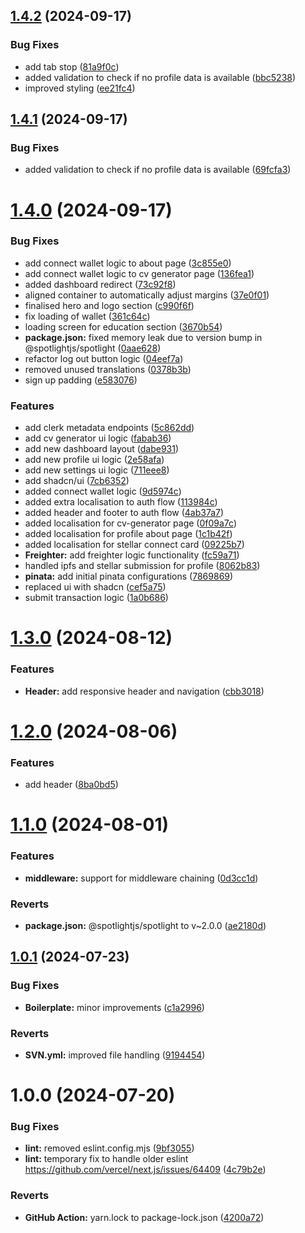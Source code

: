 ## [1.4.2](https://github.com/mfmsajidh/UoL-IndividualProject-NextJS/compare/v1.4.1...v1.4.2) (2024-09-17)


### Bug Fixes

* add tab stop ([81a9f0c](https://github.com/mfmsajidh/UoL-IndividualProject-NextJS/commit/81a9f0ccca09a2e018f45d5cb295c275e05376ce))
* added validation to check if no profile data is available ([bbc5238](https://github.com/mfmsajidh/UoL-IndividualProject-NextJS/commit/bbc52381d56a84df96567d9f99502844cc6bb55b))
* improved styling ([ee21fc4](https://github.com/mfmsajidh/UoL-IndividualProject-NextJS/commit/ee21fc45619147d3bbc442866c1790a5b777af31))

## [1.4.1](https://github.com/mfmsajidh/UoL-IndividualProject-NextJS/compare/v1.4.0...v1.4.1) (2024-09-17)


### Bug Fixes

* added validation to check if no profile data is available ([69fcfa3](https://github.com/mfmsajidh/UoL-IndividualProject-NextJS/commit/69fcfa3550c194dee19f1adbbe989bdc4bb89d41))

# [1.4.0](https://github.com/mfmsajidh/UoL-IndividualProject-NextJS/compare/v1.3.0...v1.4.0) (2024-09-17)


### Bug Fixes

* add connect wallet logic to about page ([3c855e0](https://github.com/mfmsajidh/UoL-IndividualProject-NextJS/commit/3c855e029eec3351e1e6555ef6113e75c9977baf))
* add connect wallet logic to cv generator page ([136fea1](https://github.com/mfmsajidh/UoL-IndividualProject-NextJS/commit/136fea1c6746eef46b6d249c77b90ab33da81868))
* added dashboard redirect ([73c92f8](https://github.com/mfmsajidh/UoL-IndividualProject-NextJS/commit/73c92f8ac18a7923fac2cdc471c7a636011fc1c5))
* aligned container to automatically adjust margins ([37e0f01](https://github.com/mfmsajidh/UoL-IndividualProject-NextJS/commit/37e0f01fa6e7c65d0a69904c14f48a13be09ee2b))
* finalised hero and logo section ([c990f6f](https://github.com/mfmsajidh/UoL-IndividualProject-NextJS/commit/c990f6f22453971bc6e6ea6fb2f4596fc3839880))
* fix loading of wallet ([361c64c](https://github.com/mfmsajidh/UoL-IndividualProject-NextJS/commit/361c64c3bcbe0d634b1e523f72489fd43eb8a022))
* loading screen for education section ([3670b54](https://github.com/mfmsajidh/UoL-IndividualProject-NextJS/commit/3670b540d8dc11a2552f2c98d4acba1e501d3b39))
* **package.json:** fixed memory leak due to version bump in @spotlightjs/spotlight ([0aae628](https://github.com/mfmsajidh/UoL-IndividualProject-NextJS/commit/0aae628cd33cd34a542dd379e25a2a5d8164fc33))
* refactor log out button logic ([04eef7a](https://github.com/mfmsajidh/UoL-IndividualProject-NextJS/commit/04eef7abe7c62f6a37f81ed0bf7b754bfe814d60))
* removed unused translations ([0378b3b](https://github.com/mfmsajidh/UoL-IndividualProject-NextJS/commit/0378b3b62e21fc2fbb9b89a974423aadfcb55e72))
* sign up padding ([e583076](https://github.com/mfmsajidh/UoL-IndividualProject-NextJS/commit/e583076c9095620dfc780efe9b62c9bf53b5023f))


### Features

* add clerk metadata endpoints ([5c862dd](https://github.com/mfmsajidh/UoL-IndividualProject-NextJS/commit/5c862dd4bb256260f232f5ea122aaf1fdc314f80))
* add cv generator ui logic ([fabab36](https://github.com/mfmsajidh/UoL-IndividualProject-NextJS/commit/fabab367159412653480348925273954505b5119))
* add new dashboard layout ([dabe931](https://github.com/mfmsajidh/UoL-IndividualProject-NextJS/commit/dabe931e62374b3b8141e64d4c22d6db1e66cd3d))
* add new profile ui logic ([2e58afa](https://github.com/mfmsajidh/UoL-IndividualProject-NextJS/commit/2e58afac83952a3f49fb3fb5aac9d25772f3a2ec))
* add new settings ui logic ([711eee8](https://github.com/mfmsajidh/UoL-IndividualProject-NextJS/commit/711eee86e25a8601e70e03be2d3421e67dc49bf4))
* add shadcn/ui ([7cb6352](https://github.com/mfmsajidh/UoL-IndividualProject-NextJS/commit/7cb63521009cb8cc1869308a1b7e6fbe79f4247a))
* added connect wallet logic ([9d5974c](https://github.com/mfmsajidh/UoL-IndividualProject-NextJS/commit/9d5974cd5c28b786f84e6e5659e062209e4545af))
* added extra localisation to auth flow ([113984c](https://github.com/mfmsajidh/UoL-IndividualProject-NextJS/commit/113984cc0a0169d5da3be8bbe98c535b7dfab71d))
* added header and footer to auth flow ([4ab37a7](https://github.com/mfmsajidh/UoL-IndividualProject-NextJS/commit/4ab37a7afca4a41aa2bb2d6e030877ef730f8e06))
* added localisation for cv-generator page ([0f09a7c](https://github.com/mfmsajidh/UoL-IndividualProject-NextJS/commit/0f09a7c58d50bdaa89d062e57d935d037b974be1))
* added localisation for profile about page ([1c1b42f](https://github.com/mfmsajidh/UoL-IndividualProject-NextJS/commit/1c1b42f244e5d44d91fc9d7d92bfce9349b62bdb))
* added localisation for stellar connect card ([09225b7](https://github.com/mfmsajidh/UoL-IndividualProject-NextJS/commit/09225b787a12be9d8067bec3203d501567c22486))
* **Freighter:** add freighter logic functionality ([fc59a71](https://github.com/mfmsajidh/UoL-IndividualProject-NextJS/commit/fc59a716568eb4d62c6e4a30d1dfd480c6a29877))
* handled ipfs and stellar submission for profile ([8062b83](https://github.com/mfmsajidh/UoL-IndividualProject-NextJS/commit/8062b83e3398fb1db958e03f901d5b9cdfe01c91))
* **pinata:** add initial pinata configurations ([7869869](https://github.com/mfmsajidh/UoL-IndividualProject-NextJS/commit/78698694fb8d8ea3aff202abdc54b33071973251))
* replaced ui with shadcn ([cef5a75](https://github.com/mfmsajidh/UoL-IndividualProject-NextJS/commit/cef5a75daf5a75d474eb8f088d9a7e0034090b2f))
* submit transaction logic ([1a0b686](https://github.com/mfmsajidh/UoL-IndividualProject-NextJS/commit/1a0b6868f86fbd42cce45df5e41d4b361eebb06e))

# [1.3.0](https://github.com/mfmsajidh/UoL-IndividualProject-NextJS/compare/v1.2.0...v1.3.0) (2024-08-12)


### Features

* **Header:** add responsive header and navigation ([cbb3018](https://github.com/mfmsajidh/UoL-IndividualProject-NextJS/commit/cbb3018ee1db5644cfa34735b78442c65f566ce0))

# [1.2.0](https://github.com/mfmsajidh/UoL-IndividualProject-NextJS/compare/v1.1.0...v1.2.0) (2024-08-06)


### Features

* add header ([8ba0bd5](https://github.com/mfmsajidh/UoL-IndividualProject-NextJS/commit/8ba0bd51461691905b779c9431970ff9395b8475))

# [1.1.0](https://github.com/mfmsajidh/UoL-IndividualProject-NextJS/compare/v1.0.1...v1.1.0) (2024-08-01)


### Features

* **middleware:** support for middleware chaining ([0d3cc1d](https://github.com/mfmsajidh/UoL-IndividualProject-NextJS/commit/0d3cc1d2d810d53706fb98be53d5063572ec19ff))


### Reverts

* **package.json:** @spotlightjs/spotlight to v~2.0.0 ([ae2180d](https://github.com/mfmsajidh/UoL-IndividualProject-NextJS/commit/ae2180dab0195b9af03fe730eafc93104094c1d5))

## [1.0.1](https://github.com/mfmsajidh/UoL-IndividualProject-NextJS/compare/v1.0.0...v1.0.1) (2024-07-23)


### Bug Fixes

* **Boilerplate:** minor improvements ([c1a2996](https://github.com/mfmsajidh/UoL-IndividualProject-NextJS/commit/c1a299602bac78aaaba276e53efc226fb2559e76))


### Reverts

* **SVN.yml:** improved file handling ([9194454](https://github.com/mfmsajidh/UoL-IndividualProject-NextJS/commit/91944547f53673e1aac0a35d2d249c2935e7d823))

# 1.0.0 (2024-07-20)


### Bug Fixes

* **lint:** removed eslint.config.mjs ([9bf3055](https://github.com/mfmsajidh/UoL-IndividualProject-NextJS/commit/9bf3055ec9989e3ea8b8d66c895cc794e816f27b))
* **lint:** temporary fix to handle older eslint https://github.com/vercel/next.js/issues/64409 ([4c79b2e](https://github.com/mfmsajidh/UoL-IndividualProject-NextJS/commit/4c79b2ea1522983d9199b0fa94ac7509316f0748))


### Reverts

* **GitHub Action:** yarn.lock to package-lock.json ([4200a72](https://github.com/mfmsajidh/UoL-IndividualProject-NextJS/commit/4200a7208344b1f98d2d0e409c82482c83a522cf))
